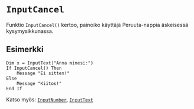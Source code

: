 `InputCancel`
==========

Funktio `InputCancel()` kertoo,
painoiko käyttäjä Peruuta-nappia
äskeisessä kysymysikkunassa.

Esimerkki
----------

    Dim x = InputText("Anna nimesi:")
    If InputCancel() Then
        Message "Ei sitten!"
    Else
        Message "Kiitos!"
    End If
    
Katso myös: [`InputNumber`](manual:inputnumber), [`InputText`](manual:inputtext)